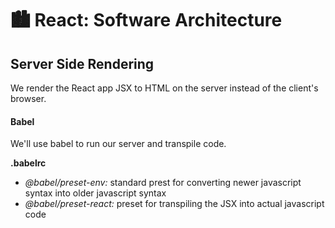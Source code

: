 # 🏙️ React: Software Architecture

## Server Side Rendering

We render the React app JSX to HTML on the server instead of the client's browser.

#### Babel

We'll use babel to run our server and transpile code.

**.babelrc**

- _@babel/preset-env:_ standard prest for converting newer javascript syntax into older javascript syntax
- _@babel/preset-react:_ preset for transpiling the JSX into actual javascript code
